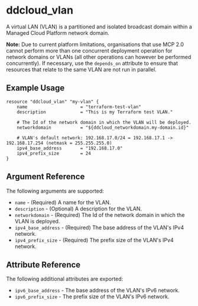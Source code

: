 # ddcloud\_vlan

A virtual LAN (VLAN) is a partitioned and isolated broadcast domain within a Managed Cloud Platform network domain.

**Note:** Due to current platform limitations, organisations that use MCP 2.0 cannot perform more than one concurrent deployment operation for network domains or VLANs (all other operations can however be performed concurrently). If necessary, use the `depends_on` attribute to ensure that resources that relate to the same VLAN are not run in parallel.

## Example Usage

```
resource "ddcloud_vlan" "my-vlan" {
    name                    = "terraform-test-vlan"
    description             = "This is my Terraform test VLAN."

	# The Id of the network domain in which the VLAN will be deployed.
    networkdomain           = "${ddcloud_networkdomain.my-domain.id}"

    # VLAN's default network: 192.168.17.0/24 = 192.168.17.1 -> 192.168.17.254 (netmask = 255.255.255.0)
    ipv4_base_address       = "192.168.17.0"
    ipv4_prefix_size        = 24
}
```

## Argument Reference

The following arguments are supported:

* `name` - (Required) A name for the VLAN.
* `description` - (Optional) A description for the VLAN.
* `networkdomain` - (Required) The Id of the network domain in which the VLAN is deployed.
* `ipv4_base_address` - (Required) The base address of the VLAN's IPv4 network.
* `ipv4_prefix_size` - (Required) The prefix size of the VLAN's IPv4 network.

## Attribute Reference

The following additional attributes are exported:

* `ipv6_base_address` - The base address of the VLAN's IPv6 network.
* `ipv6_prefix_size` - The prefix size of the VLAN's IPv6 network.
